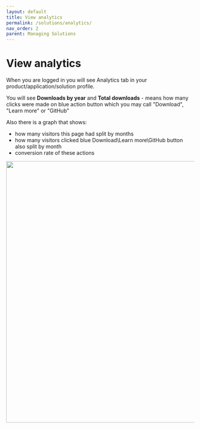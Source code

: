 ```yaml
---
layout: default
title: View analytics
permalink: /solutions/analytics/
nav_order: 2
parent: Managing Solutions
---
```


# View analytics

When you are logged in you will see Analytics tab in your product/application/solution profile.

You will see **Downloads by year** and **Total downloads** - means how many clicks were made on blue action button which you may call "Download", "Learn more" or "GitHub" 

Also there is a graph that shows:

- how many visitors this page had split by months
- how many visitors clicked blue Download\Learn more\GitHub button also split by month
- conversion rate of these actions

<img src="/assets/images/solutions/10.png" width="700"> 